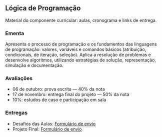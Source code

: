 ## Lógica de Programação

Material do componente curricular: aulas, cronograma e links de entrega.

### Ementa

Apresenta o processo de programação e os fundamentos das linguagens de programação: valores, variáveis e comandos básicos (atribuição, condicionais, de iteração, seleção). Aplica a resolução de problemas e desenvolve algoritmos, utilizando estratégias de solução, representação, simulação e documentação.

### Avaliações

- 06 de outubro: prova escrita — 40% da nota
- 17 de novembro: entrega final do projeto — 50% da nota
- 10%: estudos de caso e participação em sala

### Entregas

- Desafios das Aulas: [Formulário de envio](https://docs.google.com/forms/d/e/1FAIpQLSfSnXmWPjsw5YICPSoR8elSV6i3OCVxV3czJldzHoKj0zaXNg/viewform?usp=dialog)
- Projeto Final: [Formulário de envio](https://docs.google.com/forms/d/e/1FAIpQLSeFUbsZ9rS03GI9Z9dHosdqpAkvzY2UGtOM1IFjHWNEMZmTXg/viewform?usp=dialog)
